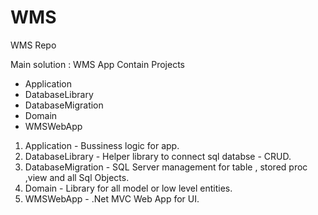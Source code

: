 # WMS 
WMS Repo

Main solution : WMS App Contain Projects
  - Application
  - DatabaseLibrary
  - DatabaseMigration
  - Domain
  - WMSWebApp

1. Application - Bussiness logic for app. 
2. DatabaseLibrary - Helper library to connect sql databse - CRUD.
3. DatabaseMigration - SQL Server management for table , stored proc ,view and all Sql Objects.
4. Domain - Library for all model or low level entities.
5. WMSWebApp - .Net MVC Web App for UI.
